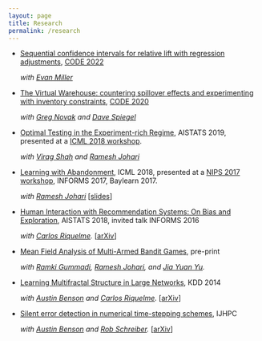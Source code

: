 ```yaml
---
layout: page
title: Research
permalink: /research
---
```



- [Sequential confidence intervals for relative lift with regression adjustments](/assets/pdf/code_2022_ci.pdf), [CODE 2022](https://ide.mit.edu/events/2022-conference-on-digital-experimentation-mit-codemit/)

   *with [Evan Miller](https://www.evanmiller.org/)*

- [The Virtual Warehouse: countering spillover effects and experimenting with inventory constraints](/assets/pdf/code_2020_vw.pdf), [CODE 2020](https://ide.mit.edu/events/2020-conference-on-digital-experimentation/)

   *with [Greg Novak](https://www.linkedin.com/in/gsnovak/) and [Dave Spiegel](https://www.linkedin.com/in/davespiegel/)*

- [Optimal Testing in the Experiment-rich Regime](https://arxiv.org/abs/1805.11754), AISTATS 2019, presented at a [ICML 2018 workshop](https://sites.google.com/site/faim18wscausalml/).

   *with [Virag Shah](https://virags.github.io/) and [Ramesh Johari](http://web.stanford.edu/~rjohari/)*

- [Learning with Abandonment](https://arxiv.org/abs/1802.08718), ICML 2018, presented at a [NIPS 2017 workshop](https://www.cs.cmu.edu/~nhaghtal/mlstrat/), INFORMS 2017, Baylearn 2017.

   *with [Ramesh Johari](http://web.stanford.edu/~rjohari/)*
   [[slides](https://slides.com/schmit/learning-with-abandonment/)]

- [Human Interaction with Recommendation Systems: On Bias and Exploration](http://proceedings.mlr.press/v84/schmit18a/schmit18a.pdf), AISTATS 2018, invited talk INFORMS 2016

   *with [Carlos Riquelme](http://rikel.me).*
   [[arXiv](https://arxiv.org/abs/1703.00535)]

- [Mean Field Analysis of Multi-Armed Bandit Games](http://papers.ssrn.com/sol3/papers.cfm?abstract_id=2045842), pre-print

    *with [Ramki Gummadi](http://ramki-gummadi.github.io/),
    [Ramesh Johari](http://web.stanford.edu/~rjohari/), and
    [Jia Yuan Yu](http://users.encs.concordia.ca/~jiayuan/).*

- [Learning Multifractal Structure in Large Networks](http://dl.acm.org/citation.cfm?id=2623718), KDD 2014

   *with [Austin Benson](http://www.stanford.edu/~arbenson) and [Carlos Riquelme](http://rikel.me).*
   [[arXiv](http://arxiv.org/abs/1402.6787)]

- [Silent error detection in numerical time-stepping schemes](http://hpc.sagepub.com/content/29/4/403), IJHPC

    *with [Austin Benson](http://www.stanford.edu/~arbenson) and [Rob Schreiber](http://www.labs.hpe.com/people/rob_schreiber/).*
    [[arXiv](http://arxiv.org/abs/1312.2674)]

